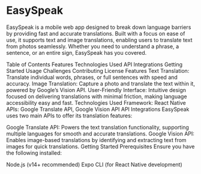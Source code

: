 # EasySpeak

EasySpeak is a mobile web app designed to break down language barriers by providing fast and accurate translations. Built with a focus on ease of use, it supports text and image translations, enabling users to translate text from photos seamlessly. Whether you need to understand a phrase, a sentence, or an entire sign, EasySpeak has you covered.

Table of Contents
Features
Technologies Used
API Integrations
Getting Started
Usage
Challenges
Contributing
License
Features
Text Translation: Translate individual words, phrases, or full sentences with speed and accuracy.
Image Translation: Capture a photo and translate the text within it, powered by Google’s Vision API.
User-Friendly Interface: Intuitive design focused on delivering translations with minimal friction, making language accessibility easy and fast.
Technologies Used
Framework: React Native
APIs: Google Translate API, Google Vision API
API Integrations
EasySpeak uses two main APIs to offer its translation features:

Google Translate API: Powers the text translation functionality, supporting multiple languages for smooth and accurate translations.
Google Vision API: Enables image-based translations by identifying and extracting text from images for quick translations.
Getting Started
Prerequisites
Ensure you have the following installed:

Node.js (v14+ recommended)
Expo CLI (for React Native development)
